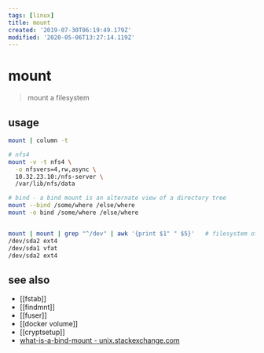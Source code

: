 ```yaml
---
tags: [linux]
title: mount
created: '2019-07-30T06:19:49.179Z'
modified: '2020-05-06T13:27:14.119Z'
---
```


# mount

> mount a filesystem 

## usage
```sh
mount | column -t

# nfs4
mount -v -t nfs4 \
  -o nfsvers=4,rw,async \
  10.32.23.10:/nfs-server \
  /var/lib/nfs/data

# bind - a bind mount is an alternate view of a directory tree
mount --bind /some/where /else/where
mount -o bind /some/where /else/where


mount | mount | grep "^/dev" | awk '{print $1" " $5}'   # filesystem of partitions
/dev/sda2 ext4
/dev/sda1 vfat
/dev/sda2 ext4
```

## see also
- [[fstab]]
- [[findmnt]]
- [[fuser]]
- [[docker volume]]
- [[cryptsetup]]
- [what-is-a-bind-mount - unix.stackexchange.com](https://unix.stackexchange.com/a/198591/193945)

